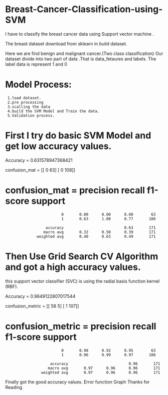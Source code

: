 

# Breast-Cancer-Classification-using-SVM


I have to classify the breast cancer data using Support vector machine .

The breast dataset download from sklearn in build dataset.

Here we are find benign and malignant cancer.(Two class classification)
Our dataset  divide into two part of data .That is data_fetaures and labels. The label data is represent 1 and 0
# Model Process:
     1.load dataset.
     2.pre processing 
     3.scalling the data
     4.build the SVM Model and Train the data.
     5.Validation process.

# First I try do basic SVM Model and get low accuracy values.

Accuracy = 0.631578947368421

confusion_mat =  [[  0  63]
                 [  0 108]]
# confusion_mat =               precision    recall  f1-score   support

                             0       0.00      0.00      0.00        63
                             1       0.63      1.00      0.77       108

                      accuracy                           0.63       171
                     macro avg       0.32      0.50      0.39       171
                  weighted avg       0.40      0.63      0.49       171


# Then Use Grid Search CV Algorithm and got a high accuracy values.
 this support vector classifier (SVC) is using the radial basis function kernel (RBF).
 
  Accuracy = 0.9649122807017544
  
  confusion_metric = [[ 58   5]
                     [  1 107]]
                  
# confusion_metric =               precision    recall  f1-score   support

                             0       0.98      0.92      0.95        63
                             1       0.96      0.99      0.97       108

                        accuracy                           0.96       171
                       macro avg       0.97      0.96      0.96       171
                    weighted avg       0.97      0.96      0.96       171


Finally got the good accuracy values.
Error function Graph
Thanks for Reading 



